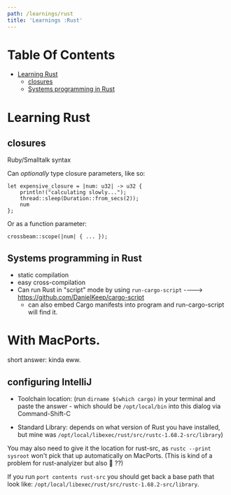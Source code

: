 ```yaml
---
path: /learnings/rust
title: 'Learnings :Rust'
---
```

# Table Of Contents

<!-- toc -->

- [Learning Rust](#learning-rust)
  * [closures](#closures)
  * [Systems programming in Rust](#systems-programming-in-rust)

<!-- tocstop -->

# Learning Rust

## closures

Ruby/Smalltalk syntax

Can *optionally* type closure parameters, like so:

	let expensive_closure = |num: u32| -> u32 {
	    println!("calculating slowly...");
	    thread::sleep(Duration::from_secs(2));
	    num
	};

Or as a function parameter:

	crossbeam::scope(|num| { ... });

## Systems programming in Rust

  * static compilation
  * easy cross-compilation
  * Can run Rust in "script" mode by using `run-cargo-script` ----> https://github.com/DanielKeep/cargo-script
     - can also embed Cargo manifests into program and run-cargo-script will find it.

# With MacPorts.

short answer: kinda eww.

## configuring IntelliJ

  * Toolchain location: (run `dirname $(which cargo)` in your terminal and paste the answer - which should be `/opt/local/bin` into this dialog via Command-Shift-C

  * Standard Library: depends on what version of Rust you have installed, but mine was `/opt/local/libexec/rust/src/rustc-1.68.2-src/library`)

You may also need to give it the location for rust-src, as `rustc --print sysroot` won't pick that up automatically on MacPorts. (This is kind of a problem for rust-analyizer but also :shrug: ??)

If you run `port contents rust-src` you should get back a base path that look like: `/opt/local/libexec/rust/src/rustc-1.68.2-src/library`.
